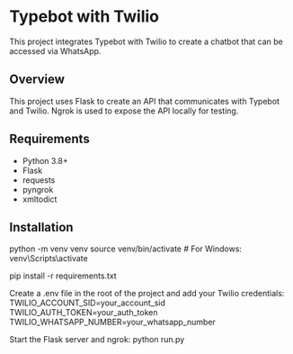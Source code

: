 # Typebot with Twilio

This project integrates Typebot with Twilio to create a chatbot that can be accessed via WhatsApp.

## Overview

This project uses Flask to create an API that communicates with Typebot and Twilio. Ngrok is used to expose the API locally for testing.

## Requirements

- Python 3.8+
- Flask
- requests
- pyngrok
- xmltodict

## Installation

python -m venv venv
source venv/bin/activate  # For Windows: venv\Scripts\activate

pip install -r requirements.txt

Create a .env file in the root of the project and add your Twilio credentials:
TWILIO_ACCOUNT_SID=your_account_sid
TWILIO_AUTH_TOKEN=your_auth_token
TWILIO_WHATSAPP_NUMBER=your_whatsapp_number

Start the Flask server and ngrok:
python run.py